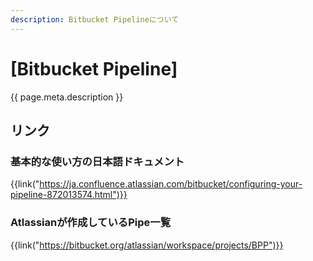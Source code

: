```yaml
---
description: Bitbucket Pipelineについて
---
```


# [Bitbucket Pipeline]

{{ page.meta.description }}


リンク
------

### 基本的な使い方の日本語ドキュメント

{{link("https://ja.confluence.atlassian.com/bitbucket/configuring-your-pipeline-872013574.html")}}

### Atlassianが作成しているPipe一覧

{{link("https://bitbucket.org/atlassian/workspace/projects/BPP")}}
